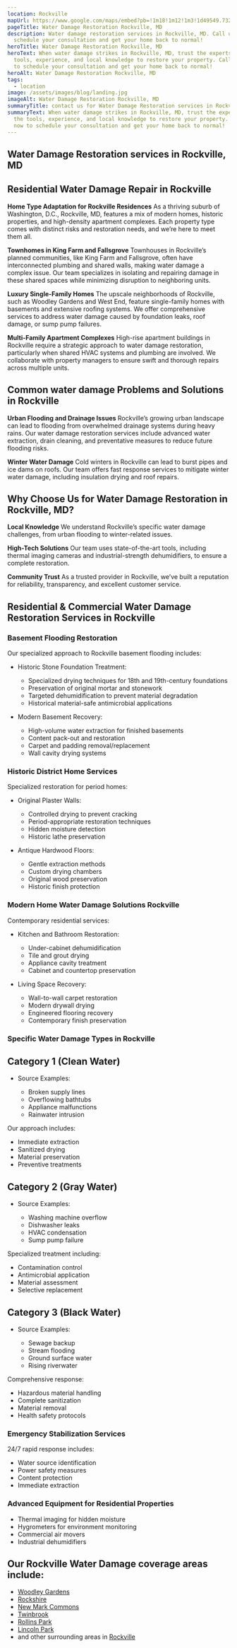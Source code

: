 ```yaml
---
location: Rockville
mapUrl: https://www.google.com/maps/embed?pb=!1m18!1m12!1m3!1d49549.73213101421!2d-77.18743418155235!3d39.08692622063511!2m3!1f0!2f0!3f0!3m2!1i1024!2i768!4f13.1!3m3!1m2!1s0x89b62a2cfee39115%3A0xeca5be10d9c9df24!2sRockville%2C%20MD!5e0!3m2!1sen!2sus!4v1734926196909!5m2!1sen!2sus
pageTitle: Water Damage Restoration Rockville, MD
description: Water damage restoration services in Rockville, MD. Call us now to
  schedule your consultation and get your home back to normal!
heroTitle: Water Damage Restoration Rockville, MD
heroText: When water damage strikes in Rockville, MD, trust the experts with the
  tools, experience, and local knowledge to restore your property. Call us now
  to schedule your consultation and get your home back to normal!
heroAlt: Water Damage Restoration Rockville, MD
tags:
  - location
image: /assets/images/blog/landing.jpg
imageAlt: Water Damage Restoration Rockville, MD
summaryTitle: contact us for Water Damage Restoration services in Rockville, MD
summaryText: When water damage strikes in Rockville, MD, trust the experts with
  the tools, experience, and local knowledge to restore your property. Call us
  now to schedule your consultation and get your home back to normal!
---
```

## **Water Damage Restoration services in Rockville, MD**

## **Residential Water Damage Repair in Rockville**

**Home Type Adaptation for Rockville Residences**
As a thriving suburb of Washington, D.C., Rockville, MD, features a mix of modern homes, historic properties, and high-density apartment complexes. Each property type comes with distinct risks and restoration needs, and we’re here to meet them all.

**Townhomes in King Farm and Fallsgrove**
Townhouses in Rockville’s planned communities, like King Farm and Fallsgrove, often have interconnected plumbing and shared walls, making water damage a complex issue. Our team specializes in isolating and repairing damage in these shared spaces while minimizing disruption to neighboring units.

**Luxury Single-Family Homes**
The upscale neighborhoods of Rockville, such as Woodley Gardens and West End, feature single-family homes with basements and extensive roofing systems. We offer comprehensive services to address water damage caused by foundation leaks, roof damage, or sump pump failures.

**Multi-Family Apartment Complexes**
High-rise apartment buildings in Rockville require a strategic approach to water damage restoration, particularly when shared HVAC systems and plumbing are involved. We collaborate with property managers to ensure swift and thorough repairs across multiple units.

## **Common water damage Problems and Solutions in Rockville**

**Urban Flooding and Drainage Issues**
Rockville’s growing urban landscape can lead to flooding from overwhelmed drainage systems during heavy rains. Our water damage restoration services include advanced water extraction, drain cleaning, and preventative measures to reduce future flooding risks.

**Winter Water Damage**
Cold winters in Rockville can lead to burst pipes and ice dams on roofs. Our team offers fast response services to mitigate winter water damage, including insulation drying and roof repairs.

## **Why Choose Us for Water Damage Restoration in Rockville, MD?**

**Local Knowledge**
We understand Rockville’s specific water damage challenges, from urban flooding to winter-related issues.

**High-Tech Solutions**
Our team uses state-of-the-art tools, including thermal imaging cameras and industrial-strength dehumidifiers, to ensure a complete restoration.

**Community Trust**
As a trusted provider in Rockville, we’ve built a reputation for reliability, transparency, and excellent customer service.

## Residential & Commercial Water Damage Restoration Services in Rockville

### Basement Flooding Restoration

Our specialized approach to Rockville basement flooding includes:

* Historic Stone Foundation Treatment:

  * Specialized drying techniques for 18th and 19th-century foundations
  * Preservation of original mortar and stonework
  * Targeted dehumidification to prevent material degradation
  * Historical material-safe antimicrobial applications
* Modern Basement Recovery:

  * High-volume water extraction for finished basements
  * Content pack-out and restoration
  * Carpet and padding removal/replacement
  * Wall cavity drying systems

### Historic District Home Services

Specialized restoration for period homes:

* Original Plaster Walls:

  * Controlled drying to prevent cracking
  * Period-appropriate restoration techniques
  * Hidden moisture detection
  * Historic lathe preservation
* Antique Hardwood Floors:

  * Gentle extraction methods
  * Custom drying chambers
  * Original wood preservation
  * Historic finish protection

### Modern Home Water Damage Solutions Rockville

Contemporary residential services:

* Kitchen and Bathroom Restoration:

  * Under-cabinet dehumidification
  * Tile and grout drying
  * Appliance cavity treatment
  * Cabinet and countertop preservation
* Living Space Recovery:

  * Wall-to-wall carpet restoration
  * Modern drywall drying
  * Engineered flooring recovery
  * Contemporary finish preservation

### Specific Water Damage Types in Rockville

## Category 1 (Clean Water)

* Source Examples:

  * Broken supply lines
  * Overflowing bathtubs
  * Appliance malfunctions
  * Rainwater intrusion

Our approach includes:

* Immediate extraction
* Sanitized drying
* Material preservation
* Preventive treatments

## Category 2 (Gray Water)

* Source Examples:

  * Washing machine overflow
  * Dishwasher leaks
  * HVAC condensation
  * Sump pump failure

Specialized treatment including:

* Contamination control
* Antimicrobial application
* Material assessment
* Selective replacement

## Category 3 (Black Water)

* Source Examples:

  * Sewage backup
  * Stream flooding
  * Ground surface water
  * Rising riverwater

Comprehensive response:

* Hazardous material handling
* Complete sanitization
* Material removal
* Health safety protocols

### Emergency Stabilization Services

24/7 rapid response includes:

* Water source identification
* Power safety measures
* Content protection
* Immediate extraction

### Advanced Equipment for Residential Properties

* Thermal imaging for hidden moisture
* Hygrometers for environment monitoring
* Commercial air movers
* Industrial dehumidifiers

## Our Rockville Water Damage coverage areas include:

* [Woodley Gardens](https://maps.app.goo.gl/9G4GdsTHGvEQ35p17)
* [Rockshire](https://maps.app.goo.gl/bNu7DDw7B3ZYgdow7)
* [New Mark Commons](https://maps.app.goo.gl/DpKtsDc3Sggfej379)
* [Twinbrook](https://maps.app.goo.gl/smkPu8QHRBdXDC5p9)
* [Rollins Park](https://maps.app.goo.gl/hZ7MQbc3e1XnK7ac6)
* [Lincoln Park](https://maps.app.goo.gl/MDDA22fyob4Pc9fa6)
* and other surrounding areas in [Rockville](https://maps.app.goo.gl/nseYctNvrKQN39B96)

